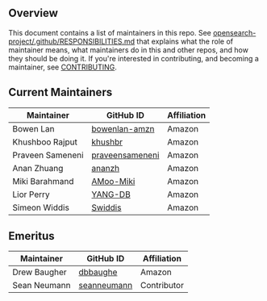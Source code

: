 ## Overview

This document contains a list of maintainers in this repo. See [opensearch-project/.github/RESPONSIBILITIES.md](https://github.com/opensearch-project/.github/blob/main/RESPONSIBILITIES.md#maintainer-responsibilities) that explains what the role of maintainer means, what maintainers do in this and other repos, and how they should be doing it. If you're interested in contributing, and becoming a maintainer, see [CONTRIBUTING](CONTRIBUTING.md).

## Current Maintainers

| Maintainer       | GitHub ID                                             | Affiliation |
|------------------|-------------------------------------------------------| ----------- |
| Bowen Lan        | [bowenlan-amzn](https://github.com/bowenlan-amzn)     | Amazon      |
| Khushboo Rajput  | [khushbr](https://github.com/khushbr)                 | Amazon      |
| Praveen Sameneni | [praveensameneni](https://github.com/praveensameneni) | Amazon      |
| Anan Zhuang      | [ananzh](https://github.com/ananzh)                   | Amazon      |
| Miki Barahmand   | [AMoo-Miki](https://github.com/AMoo-Miki)             | Amazon      |
| Lior Perry       | [YANG-DB](https://github.com/YANG-DB/)                | Amazon      |
| Simeon Widdis    | [Swiddis](https://github.com/Swiddis)                 | Amazon      |

## Emeritus

| Maintainer       | GitHub ID                                             | Affiliation |
| ---------------- | ----------------------------------------------------- | ----------- |
| Drew Baugher     | [dbbaughe](https://github.com/dbbaughe)               | Amazon      |
| Sean Neumann     | [seanneumann](https://github.com/seanneumann)         | Contributor      |
